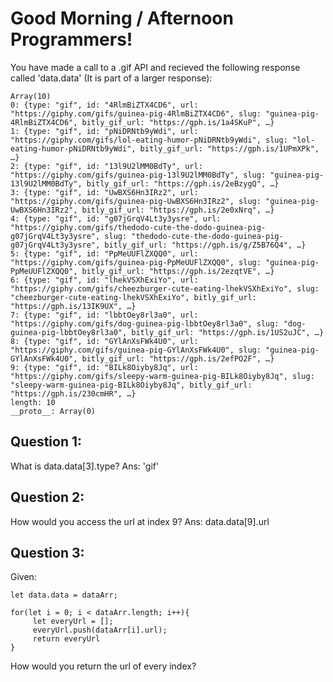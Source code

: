 

# Good Morning / Afternoon Programmers!
  

You have made a call to a .gif API and recieved the following response called 'data.data' (It is part of a larger response):

````
Array(10)
0: {type: "gif", id: "4RlmBiZTX4CD6", url: "https://giphy.com/gifs/guinea-pig-4RlmBiZTX4CD6", slug: "guinea-pig-4RlmBiZTX4CD6", bitly_gif_url: "https://gph.is/1a4SKuP", …}
1: {type: "gif", id: "pNiDRNtb9yWdi", url: "https://giphy.com/gifs/lol-eating-humor-pNiDRNtb9yWdi", slug: "lol-eating-humor-pNiDRNtb9yWdi", bitly_gif_url: "https://gph.is/1UPmXPk", …}
2: {type: "gif", id: "13l9U2lMM0BdTy", url: "https://giphy.com/gifs/guinea-pig-13l9U2lMM0BdTy", slug: "guinea-pig-13l9U2lMM0BdTy", bitly_gif_url: "https://gph.is/2eBzygQ", …}
3: {type: "gif", id: "UwBXS6Hn3IRz2", url: "https://giphy.com/gifs/guinea-pig-UwBXS6Hn3IRz2", slug: "guinea-pig-UwBXS6Hn3IRz2", bitly_gif_url: "https://gph.is/2e0xNrq", …}
4: {type: "gif", id: "g07jGrqV4Lt3y3ysre", url: "https://giphy.com/gifs/thedodo-cute-the-dodo-guinea-pig-g07jGrqV4Lt3y3ysre", slug: "thedodo-cute-the-dodo-guinea-pig-g07jGrqV4Lt3y3ysre", bitly_gif_url: "https://gph.is/g/Z5B76Q4", …}
5: {type: "gif", id: "PpMeUUFlZXQQ0", url: "https://giphy.com/gifs/guinea-pig-PpMeUUFlZXQQ0", slug: "guinea-pig-PpMeUUFlZXQQ0", bitly_gif_url: "https://gph.is/2ezqtVE", …}
6: {type: "gif", id: "lhekVSXhExiYo", url: "https://giphy.com/gifs/cheezburger-cute-eating-lhekVSXhExiYo", slug: "cheezburger-cute-eating-lhekVSXhExiYo", bitly_gif_url: "https://gph.is/13IK9UX", …}
7: {type: "gif", id: "lbbtOey8rl3a0", url: "https://giphy.com/gifs/dog-guinea-pig-lbbtOey8rl3a0", slug: "dog-guinea-pig-lbbtOey8rl3a0", bitly_gif_url: "https://gph.is/1US2uJC", …}
8: {type: "gif", id: "GYlAnXsFWk4U0", url: "https://giphy.com/gifs/guinea-pig-GYlAnXsFWk4U0", slug: "guinea-pig-GYlAnXsFWk4U0", bitly_gif_url: "https://gph.is/2efPO2F", …}
9: {type: "gif", id: "BILk8Oiyby8Jq", url: "https://giphy.com/gifs/sleepy-warm-guinea-pig-BILk8Oiyby8Jq", slug: "sleepy-warm-guinea-pig-BILk8Oiyby8Jq", bitly_gif_url: "https://gph.is/230cmHR", …}
length: 10
__proto__: Array(0)
````
## Question 1:

What is data.data[3].type?   Ans: 'gif'

## Question 2:

How would you access the url at index 9?   Ans: data.data[9].url

## Question 3:

Given:
````
let data.data = dataArr;

for(let i = 0; i < dataArr.length; i++){
     let everyUrl = [];
     everyUrl.push(dataArr[i].url);
     return everyUrl
}

````
How would you return the url of every index?